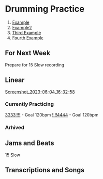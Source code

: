 # Drumming Practice

1. [Example](#fornextweek)
2. [Example2](#linear)
3. [Third Example](#jamsandbeats)
4. [Fourth Example](#transcriptionsandsongs)

## For Next Week
Prepare for 15 Slow recording

## Linear
[Screenshot_2023-06-04_16-32-58](https://github.com/gennarocc/drumming-practice/assets/13220093/defd26fd-6bef-45ac-bcec-b3d5763c12ca)
### Currently Practicing
[3333!!!!](https://gscribe.com/share/ECp5SYowyZDmxDqC7) - Goal 120bpm
[!!!!4444](https://gscribe.com/share/paPURAiaNmXMz4hQA) - Goal 120bpm
### Arhived

## Jams and Beats
15 Slow

## Transcriptions and Songs

